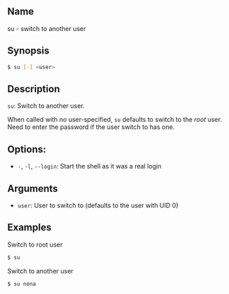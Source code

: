 ## Name

su - switch to another user

## Synopsis

```sh
$ su [-] <user>
```

## Description

`su`: Switch to another user.

When called with no user-specified, `su` defaults to switch to the *root* user. Need to enter the password if the user switch to has one.

## Options:

* `-`, `-l`, `--login`: Start the shell as it was a real login

## Arguments

* `user`: User to switch to (defaults to the user with UID 0)

## Examples

Switch to root user

```sh
$ su
```

Switch to another user

```sh
$ su nona
```
